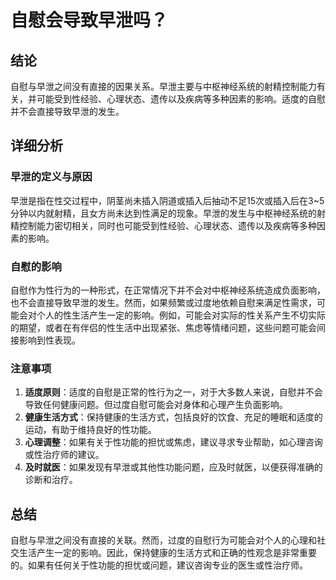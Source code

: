 # 自慰会导致早泄吗？

## 结论

自慰与早泄之间没有直接的因果关系。早泄主要与中枢神经系统的射精控制能力有关，并可能受到性经验、心理状态、遗传以及疾病等多种因素的影响。适度的自慰并不会直接导致早泄的发生。

## 详细分析

### 早泄的定义与原因

早泄是指在性交过程中，阴茎尚未插入阴道或插入后抽动不足15次或插入后在3\~5分钟以内就射精，且女方尚未达到性满足的现象。早泄的发生与中枢神经系统的射精控制能力密切相关，同时也可能受到性经验、心理状态、遗传以及疾病等多种因素的影响。

### 自慰的影响

自慰作为性行为的一种形式，在正常情况下并不会对中枢神经系统造成负面影响，也不会直接导致早泄的发生。然而，如果频繁或过度地依赖自慰来满足性需求，可能会对个人的性生活产生一定的影响。例如，可能会对实际的性关系产生不切实际的期望，或者在有伴侣的性生活中出现紧张、焦虑等情绪问题，这些问题可能会间接影响到性表现。

### 注意事项

1. **适度原则**：适度的自慰是正常的性行为之一，对于大多数人来说，自慰并不会导致任何健康问题。但过度自慰可能会对身体和心理产生负面影响。
2. **健康生活方式**：保持健康的生活方式，包括良好的饮食、充足的睡眠和适度的运动，有助于维持良好的性功能。
3. **心理调整**：如果有关于性功能的担忧或焦虑，建议寻求专业帮助，如心理咨询或性治疗师的建议。
4. **及时就医**：如果发现有早泄或其他性功能问题，应及时就医，以便获得准确的诊断和治疗。

## 总结

自慰与早泄之间没有直接的关联。然而，过度的自慰行为可能会对个人的心理和社交生活产生一定的影响。因此，保持健康的生活方式和正确的性观念是非常重要的。如果有任何关于性功能的担忧或问题，建议咨询专业的医生或性治疗师。
